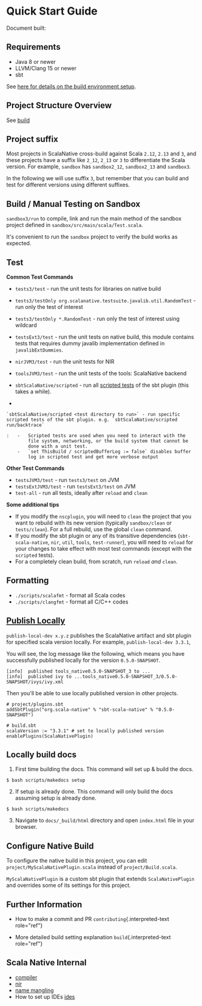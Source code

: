 # Quick Start Guide

Document built:

## Requirements

-   Java 8 or newer
-   LLVM/Clang 15 or newer
-   sbt

See [here for details on the build environment setup](./build-setup.md).

## Project Structure Overview

See [build](./build.md)

## Project suffix

Most projects in ScalaNative cross-build against Scala `2.12`, `2.13`
and `3`, and these projects have a suffix like `2_12`, `2_13` or `3` to
differentiate the Scala version. For example, `sandbox` has
`sandbox2_12`, `sandbox2_13` and `sandbox3`.

In the following we will use suffix `3`, but remember that you can build
and test for different versions using different suffixes.

## Build / Manual Testing on Sandbox

`sandbox3/run` to compile, link and run the main method of the sandbox
project defined in `sandbox/src/main/scala/Test.scala`.

It\'s convenient to run the `sandbox` project to verify the build works
as expected.

## Test

**Common Test Commands**

-   `tests3/test` - run the unit tests for libraries on native build

-   `tests3/testOnly org.scalanative.testsuite.javalib.util.RandomTest` -
    run only the test of interest

-   `tests3/testOnly *.RandomTest` - run only the test of interest using
    wildcard

-   `testsExt3/test` - run the unit tests on native build, this module
    contains tests that requires dummy javalib implementation defined in
    `javalibExtDummies`.

-   `nirJVM3/test` - run the unit tests for NIR

-   `toolsJVM3/test` - run the unit tests of the tools: ScalaNative
    backend

-   `sbtScalaNative/scripted` - run all [scripted
    tests](https://www.scala-sbt.org/1.x/docs/Testing-sbt-plugins.html)
    of the sbt plugin (this takes a while).

-

    `sbtScalaNative/scripted <test directory to run>` - run specific scripted tests of the sbt plugin. e.g. `sbtScalaNative/scripted run/backtrace`

    :   -   Scripted tests are used when you need to interact with the
            file system, networking, or the build system that cannot be
            done with a unit test.
        -   `set ThisBuild / scriptedBufferLog := false` disables buffer
            log in scripted test and get more verbose output

**Other Test Commands**

-   `testsJVM3/test` - run `tests3/test` on JVM
-   `testsExtJVM3/test` - run `testsExt3/test` on JVM
-   `test-all` - run all tests, ideally after `reload` and `clean`

**Some additional tips**

-   If you modify the `nscplugin`, you will need to `clean` the project
    that you want to rebuild with its new version (typically
    `sandbox/clean` or `tests/clean`). For a full rebuild, use the
    global `clean` command.
-   If you modify the sbt plugin or any of its transitive dependencies
    (`sbt-scala-native`, `nir`, `util`, `tools`, `test-runner`), you
    will need to `reload` for your changes to take effect with most test
    commands (except with the `scripted` tests).
-   For a completely clean build, from scratch, run `reload` *and*
    `clean`.

## Formatting

-   `./scripts/scalafmt` - format all Scala codes
-   `./scripts/clangfmt` - format all C/C++ codes

## [Publish Locally](https://www.scala-sbt.org/1.x/docs/Publishing.html)

`publish-local-dev x.y.z` publishes the ScalaNative artifact and sbt
plugin for specified scala version locally. For example,
`publish-local-dev 3.3.1`,

You will see, the log message like the following, which means you have
successfully published locally for the version `0.5.0-SNAPSHOT`.

``` text
[info]  published tools_native0.5.0-SNAPSHOT_3 to ...
[info]  published ivy to ...tools_native0.5.0-SNAPSHOT_3/0.5.0-SNAPSHOT/ivys/ivy.xml
```

Then you\'ll be able to use locally published version in other projects.

``` text
# project/plugins.sbt
addSbtPlugin("org.scala-native" % "sbt-scala-native" % "0.5.0-SNAPSHOT")

# build.sbt
scalaVersion := "3.3.1" # set to locally published version
enablePlugins(ScalaNativePlugin)
```

## Locally build docs

1.  First time building the docs. This command will set up & build the
    docs.

``` text
$ bash scripts/makedocs setup
```

2.  If setup is already done. This command will only build the docs
    assuming setup is already done.

``` text
$ bash scripts/makedocs
```

3.  Navigate to `docs/_build/html` directory and open `index.html` file
    in your browser.

## Configure Native Build

To configure the native build in this project, you can edit
`project/MyScalaNativePlugin.scala` instead of `project/Build.scala`.

`MyScalaNativePlugin` is a custom sbt plugin that extends
`ScalaNativePlugin` and overrides some of its settings for this project.

## Further Information

-   How to make a commit and PR `contributing`{.interpreted-text
    role="ref"}

-   More detailed build setting explanation `build`{.interpreted-text
    role="ref"}


## Scala Native Internal

-   [compiler](./compiler.md)
-   [nir](./nir.md)
-   [name mangling](./mangling.md)
-   How to set up IDEs [ides](./ides.md)
